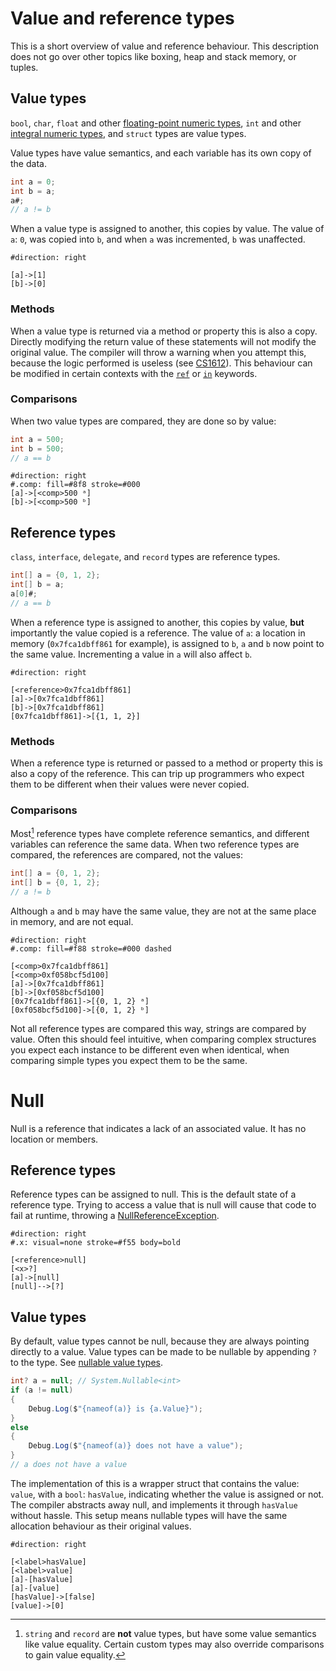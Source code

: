 # Value and reference types

This is a short overview of value and reference behaviour. This description does not go over other topics like boxing, heap and stack memory, or tuples.

## Value types
`bool`, `char`, `float` and other [floating-point numeric types](https://docs.microsoft.com/en-us/dotnet/csharp/language-reference/builtin-types/floating-point-numeric-types), `int` and other [integral numeric types](https://docs.microsoft.com/en-us/dotnet/csharp/language-reference/builtin-types/integral-numeric-types), and `struct` types are value types.

Value types have value semantics, and each variable has its own copy of the data.

```csharp
int a = 0;
int b = a;
a#;
// a != b
```
When a value type is assigned to another, this copies by value.
The value of `a`: `0`, was copied into `b`, and when `a` was incremented, `b` was unaffected.

```nomnoml
#direction: right

[a]->[1]
[b]->[0]
```

### Methods
When a value type is returned via a method or property this is also a copy.
Directly modifying the return value of these statements will not modify the original value. The compiler will throw a warning when you attempt this, because the logic performed is useless (see [CS1612](Compiler%20Errors/CS1612.md)).
This behaviour can be modified in certain contexts with the [`ref`](https://docs.microsoft.com/en-us/dotnet/csharp/language-reference/keywords/ref) or [`in`](https://docs.microsoft.com/en-us/dotnet/csharp/language-reference/keywords/in-parameter-modifier) keywords.

### Comparisons
When two value types are compared, they are done so by value:

```csharp
int a = 500;
int b = 500;
// a == b
```

```nomnoml
#direction: right
#.comp: fill=#8f8 stroke=#000
[a]->[<comp>500 ᵃ]
[b]->[<comp>500 ᵇ]
```

## Reference types
`class`, `interface`, `delegate`, and `record` types are reference types.

```csharp
int[] a = {0, 1, 2};
int[] b = a;
a[0]#;
// a == b
```

When a reference type is assigned to another, this copies by value, **but** importantly the value copied is a reference.
The value of `a`: a location in memory (`0x7fca1dbff861` for example), is assigned to `b`, `a` and `b` now point to the same value.
Incrementing a value in `a` will also affect `b`.

```nomnoml
#direction: right

[<reference>0x7fca1dbff861]
[a]->[0x7fca1dbff861]
[b]->[0x7fca1dbff861]
[0x7fca1dbff861]->[{1, 1, 2}]
```

### Methods
When a reference type is returned or passed to a method or property this is also a copy of the reference.
This can trip up programmers who expect them to be different when their values were never copied.

### Comparisons
Most[^1] reference types have complete reference semantics, and different variables can reference the same data.
When two reference types are compared, the references are compared, not the values:
```csharp
int[] a = {0, 1, 2};
int[] b = {0, 1, 2};
// a != b
```
Although `a` and `b` may have the same value, they are not at the same place in memory, and are not equal.

```nomnoml
#direction: right
#.comp: fill=#f88 stroke=#000 dashed

[<comp>0x7fca1dbff861]
[<comp>0xf058bcf5d100]
[a]->[0x7fca1dbff861]
[b]->[0xf058bcf5d100]
[0x7fca1dbff861]->[{0, 1, 2} ᵃ]
[0xf058bcf5d100]->[{0, 1, 2} ᵇ]
```

Not all reference types are compared this way, strings are compared by value.
Often this should feel intuitive, when comparing complex structures you expect each instance to be different even when identical, when comparing simple types you expect them to be the same.

# Null
Null is a reference that indicates a lack of an associated value. It has no location or members.
## Reference types
Reference types can be assigned to null. This is the default state of a reference type. Trying to access a value that is null will cause that code to fail at runtime, throwing a [NullReferenceException](Runtime%20Exceptions/NullReferenceException.md).

```nomnoml
#direction: right
#.x: visual=none stroke=#f55 body=bold

[<reference>null]
[<x>?]
[a]->[null]
[null]-->[?]
```

## Value types
By default, value types cannot be null, because they are always pointing directly to a value.
Value types can be made to be nullable by appending `?` to the type. See [nullable value types](https://docs.microsoft.com/en-us/dotnet/csharp/language-reference/builtin-types/nullable-value-types).

```csharp
int? a = null; // System.Nullable<int>
if (a != null)
{
    Debug.Log($"{nameof(a)} is {a.Value}");
}
else
{
    Debug.Log($"{nameof(a)} does not have a value");
}
// a does not have a value
```

The implementation of this is a wrapper struct that contains the value: `value`, with a `bool`: `hasValue`, indicating whether the value is assigned or not. The compiler abstracts away null, and implements it through `hasValue` without hassle.
This setup means nullable types will have the same allocation behaviour as their original values.

```nomnoml
#direction: right

[<label>hasValue]
[<label>value]
[a]-[hasValue]
[a]-[value]
[hasValue]->[false]
[value]->[0]
```

[^1]: `string` and `record` are **not** value types, but have some value semantics like value equality. Certain custom types may also override comparisons to gain value equality.
